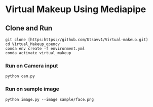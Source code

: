 # Virtual Makeup Using Mediapipe
## Clone  and Run
```
git clone [https:https://github.com/Utsavv1/Virtual-makeup.git)
cd Virtual_Makeup_opencv
conda env create -f environment.yml
conda activate virtual_makeup
```
### Run on Camera input
```
python cam.py
```
### Run on sample image
```
python image.py --image sample/face.png
```
